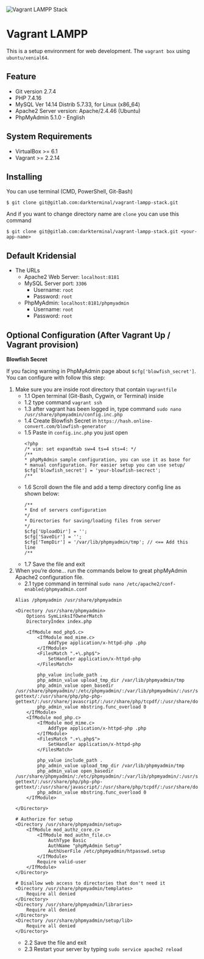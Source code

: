![Vagrant LAMPP Stack](https://i.ibb.co/5WTFmm9/repo-cover.png "Repository Cover")

# Vagrant LAMPP
This is a setup environment for web development. The `vagrant box` using `ubuntu/xenial64`.

## Feature
- Git version 2.7.4
- PHP 7.4.16
- MySQL Ver 14.14 Distrib 5.7.33, for Linux (x86_64)
- Apache2 Server version: Apache/2.4.46 (Ubuntu)
- PhpMyAdmin 5.1.0 - English

## System Requirements
- VirtualBox >= 6.1
- Vagrant >= 2.2.14

## Installing
You can use terminal (CMD, PowerShell, Git-Bash)
```
$ git clone git@gitlab.com:darkterminal/vagrant-lampp-stack.git
```
And if you want to change directory name are `clone` you can use this command
```
$ git clone git@gitlab.com:darkterminal/vagrant-lampp-stack.git <your-app-name>
```

## Default Kridensial
- The URLs
	- Apache2 Web Server: `localhost:8181`
	- MySQL Server port: `3306`
		- Username: `root`
		- Password: `root`
	- PhpMyAdmin: `localhost:8181/phpmyadmin`
		- Username: `root`
		- Password: `root`

## Optional Configuration (After Vagrant Up / Vagrant provision)

**Blowfish Secret**

If you facing warning in PhpMyAdmin page about `$cfg['blowfish_secret']`. You can configure with follow this step:
1. Make sure you are inside root directory that contain `Vagrantfile`
	- 1.1 Open terminal (Git-Bash, Cygwin, or Terminal) inside
	- 1.2 type command `vagrant ssh`
	- 1.3 after vagrant has been logged in, type command `sudo nano /usr/share/phpmyadmin/config.inc.php`
	- 1.4 Create Blowfish Secret in `https://hash.online-convert.com/blowfish-generator`
	- 1.5 Paste in `config.inc.php` you just open
        ```
        <?php
        /* vim: set expandtab sw=4 ts=4 sts=4: */
        /**
        * phpMyAdmin sample configuration, you can use it as base for
        * manual configuration. For easier setup you can use setup/
        $cfg['blowfish_secret'] = 'your-blowfish-secrect';
        /**
        ```
	- 1.6 Scroll down the file and add a temp directory config line as shown below:
        ```
        /**
        * End of servers configuration
        */
        * Directories for saving/loading files from server
        */
        $cfg['UploadDir'] = '';
        $cfg['SaveDir'] = '';
        $cfg['TempDir'] = '/var/lib/phpmyadmin/tmp'; // <== Add this line
        /**
        ```
	- 1.7 Save the file and exit
2. When you’re done… run the commands below to great phpMyAdmin Apache2 configuration file.
	- 2.1 type command in terminal `sudo nano /etc/apache2/conf-enabled/phpmyadmin.conf`
    ```
    Alias /phpmyadmin /usr/share/phpmyadmin

    <Directory /usr/share/phpmyadmin>
        Options SymLinksIfOwnerMatch
        DirectoryIndex index.php

        <IfModule mod_php5.c>
            <IfModule mod_mime.c>
                AddType application/x-httpd-php .php
            </IfModule>
            <FilesMatch ".+\.php$">
                SetHandler application/x-httpd-php
            </FilesMatch>

            php_value include_path .
            php_admin_value upload_tmp_dir /var/lib/phpmyadmin/tmp
            php_admin_value open_basedir /usr/share/phpmyadmin/:/etc/phpmyadmin/:/var/lib/phpmyadmin/:/usr/share/php/php-gettext/:/usr/share/php/php-php-gettext/:/usr/share/javascript/:/usr/share/php/tcpdf/:/usr/share/doc/phpmyadmin/:/usr/share/php/phpseclib/
            php_admin_value mbstring.func_overload 0
        </IfModule>
        <IfModule mod_php.c>
            <IfModule mod_mime.c>
                AddType application/x-httpd-php .php
            </IfModule>
            <FilesMatch ".+\.php$">
                SetHandler application/x-httpd-php
            </FilesMatch>

            php_value include_path .
            php_admin_value upload_tmp_dir /var/lib/phpmyadmin/tmp
            php_admin_value open_basedir /usr/share/phpmyadmin/:/etc/phpmyadmin/:/var/lib/phpmyadmin/:/usr/share/php/php-gettext/:/usr/share/php/php-php-gettext/:/usr/share/javascript/:/usr/share/php/tcpdf/:/usr/share/doc/phpmyadmin/:/usr/share/php/phpseclib/
            php_admin_value mbstring.func_overload 0
        </IfModule>

    </Directory>

    # Authorize for setup
    <Directory /usr/share/phpmyadmin/setup>
        <IfModule mod_authz_core.c>
            <IfModule mod_authn_file.c>
                AuthType Basic
                AuthName "phpMyAdmin Setup"
                AuthUserFile /etc/phpmyadmin/htpasswd.setup
            </IfModule>
            Require valid-user
        </IfModule>
    </Directory>

    # Disallow web access to directories that don't need it
    <Directory /usr/share/phpmyadmin/templates>
        Require all denied
    </Directory>
    <Directory /usr/share/phpmyadmin/libraries>
        Require all denied
    </Directory>
    <Directory /usr/share/phpmyadmin/setup/lib>
        Require all denied
    </Directory>
    ```
    - 2.2 Save the file and exit
    - 2.3 Restart your server by typing `sudo service apache2 reload`
